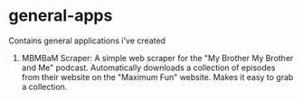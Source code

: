 # general-apps
Contains general applications i've created

1. MBMBaM Scraper:
A simple web scraper for the "My Brother My Brother and Me" podcast. Automatically downloads a collection of episodes from their website on the "Maximum Fun" website. Makes it easy to grab a collection. 
